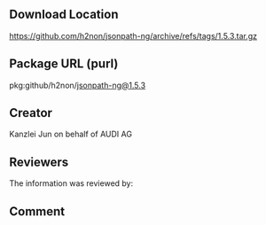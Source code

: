 ## Download Location

https://github.com/h2non/jsonpath-ng/archive/refs/tags/1.5.3.tar.gz

## Package URL (purl)

pkg:github/h2non/jsonpath-ng@1.5.3

## Creator

Kanzlei Jun on behalf of AUDI AG

## Reviewers

The information was reviewed by:


## Comment
